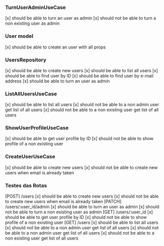   ### TurnUserAdminUseCase
  [x] should be able to turn an user as admin
  [x] should not be able to turn a non existing user as admin
 
  ### User model
  [x] should be able to create an user with all props
 
  ### UsersRepository
  [x] should be able to create new users 
  [x] should be able to list all users 
  [x] should be able to find user by ID 
  [x] should be able to find user by e-mail address
  [x] should be able to turn an user as admin
 
  ### ListAllUsersUseCase
  [x] should be able to list all users
  [x] should not be able to a non admin user get list of all users
  [x] should not be able to a non existing user get list of all users

  ### ShowUserProfileUseCase
  [x] should be able to get user profile by ID
  [x] should not be able to show profile of a non existing user


  ### CreateUserUseCase
  [x] should be able to create new users
  [x] should not be able to create new users when email is already taken

  
  ### Testes das Rotas
  
[POST] /users
  [x] should be able to create new users
  [x] should not be able to create new users when email is already taken
[PATCH] /users/:user_id/admin
  [x] should be able to turn an user as admin
  [x] should not be able to turn a non existing user as admin
[GET] /users/:user_id
  [x] should be able to get user profile by ID
  [x] should not be able to show profile of a non existing user
[GET] /users
  [x] should be able to list all users
  [x] should not be able to a non admin user get list of all users
  [x] should not be able to a non admin user get list of all users
  [x] should not be able to a non existing user get list of all users